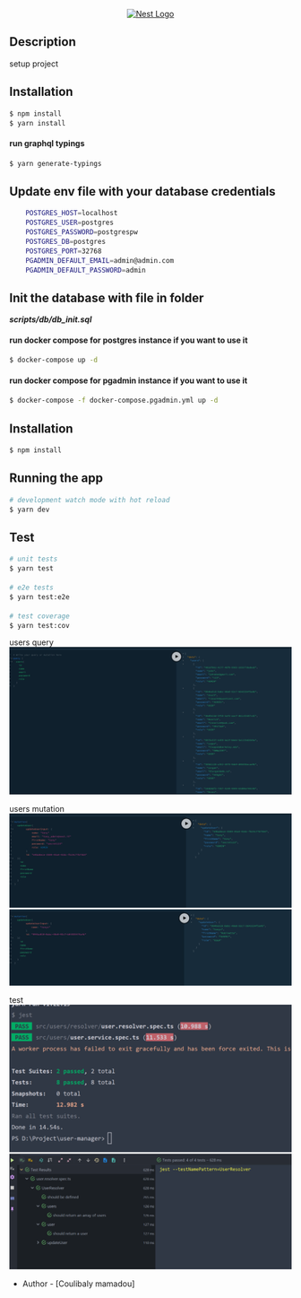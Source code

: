 
<p align="center">
  <a href="http://nestjs.com/" target="blank"><img src="https://nestjs.com/img/logo-small.svg" width="200" alt="Nest Logo" /></a>
</p>


## Description

setup project 

## Installation

```bash
$ npm install
$ yarn install
```

#### run graphql typings

```bash
$ yarn generate-typings
```

## Update env file with your database credentials

```bash
    POSTGRES_HOST=localhost
    POSTGRES_USER=postgres
    POSTGRES_PASSWORD=postgrespw
    POSTGRES_DB=postgres
    POSTGRES_PORT=32768
    PGADMIN_DEFAULT_EMAIL=admin@admin.com
    PGADMIN_DEFAULT_PASSWORD=admin
```

## Init the database with file in folder 

**_scripts/db/db_init.sql_**

#### run  docker compose for postgres instance if you want to use it

```bash
$ docker-compose up -d
```

#### run  docker compose for pgadmin instance if you want to use it

```bash
$ docker-compose -f docker-compose.pgadmin.yml up -d
```

## Installation

```bash
$ npm install
```

## Running the app

```bash
# development watch mode with hot reload
$ yarn dev
```

## Test

```bash
# unit tests
$ yarn test

# e2e tests
$ yarn test:e2e

# test coverage
$ yarn test:cov
```

users query
![Example](./assets/users_q.png)

users mutation
![Example](./assets/update_m.png)
![Example](./assets/update_u_m.png)

test 
![Example](./assets/test.png)
![Example](./assets/test_1.png)

- Author - [Coulibaly mamadou]
